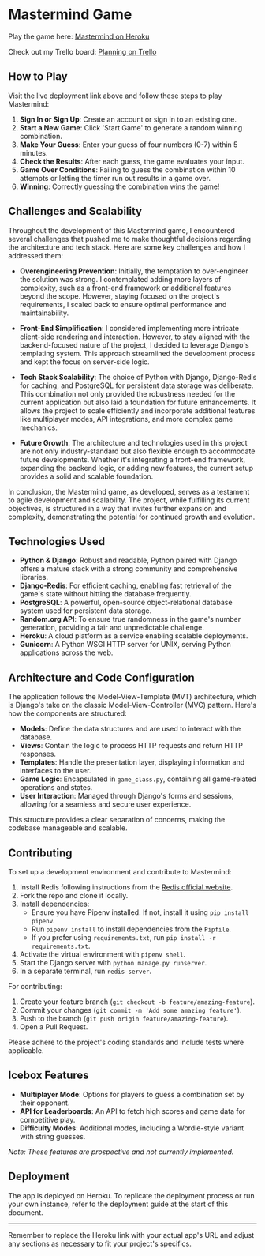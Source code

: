 # Mastermind Game

Play the game here: [Mastermind on Heroku](https://mastermind-1124-c25a7a9dfcb2.herokuapp.com/login/)

Check out my Trello board: [Planning on Trello](https://trello.com/b/lle8pjV4/mastermindplanning)

## How to Play

Visit the live deployment link above and follow these steps to play Mastermind:

1. **Sign In or Sign Up**: Create an account or sign in to an existing one.
2. **Start a New Game**: Click 'Start Game' to generate a random winning combination.
3. **Make Your Guess**: Enter your guess of four numbers (0-7) within 5 minutes.
4. **Check the Results**: After each guess, the game evaluates your input.
5. **Game Over Conditions**: Failing to guess the combination within 10 attempts or letting the timer run out results in a game over.
6. **Winning**: Correctly guessing the combination wins the game!

## Challenges and Scalability

Throughout the development of this Mastermind game, I encountered several challenges that pushed me to make thoughtful decisions regarding the architecture and tech stack. Here are some key challenges and how I addressed them:

- **Overengineering Prevention**: Initially, the temptation to over-engineer the solution was strong. I contemplated adding more layers of complexity, such as a front-end framework or additional features beyond the scope. However, staying focused on the project's requirements, I scaled back to ensure optimal performance and maintainability.

- **Front-End Simplification**: I considered implementing more intricate client-side rendering and interaction. However, to stay aligned with the backend-focused nature of the project, I decided to leverage Django's templating system. This approach streamlined the development process and kept the focus on server-side logic.

- **Tech Stack Scalability**: The choice of Python with Django, Django-Redis for caching, and PostgreSQL for persistent data storage was deliberate. This combination not only provided the robustness needed for the current application but also laid a foundation for future enhancements. It allows the project to scale efficiently and incorporate additional features like multiplayer modes, API integrations, and more complex game mechanics.

- **Future Growth**: The architecture and technologies used in this project are not only industry-standard but also flexible enough to accommodate future developments. Whether it's integrating a front-end framework, expanding the backend logic, or adding new features, the current setup provides a solid and scalable foundation.

In conclusion, the Mastermind game, as developed, serves as a testament to agile development and scalability. The project, while fulfilling its current objectives, is structured in a way that invites further expansion and complexity, demonstrating the potential for continued growth and evolution.


## Technologies Used

- **Python & Django**: Robust and readable, Python paired with Django offers a mature stack with a strong community and comprehensive libraries.
- **Django-Redis**: For efficient caching, enabling fast retrieval of the game's state without hitting the database frequently.
- **PostgreSQL**: A powerful, open-source object-relational database system used for persistent data storage.
- **Random.org API**: To ensure true randomness in the game's number generation, providing a fair and unpredictable challenge.
- **Heroku**: A cloud platform as a service enabling scalable deployments.
- **Gunicorn**: A Python WSGI HTTP server for UNIX, serving Python applications across the web.

## Architecture and Code Configuration

The application follows the Model-View-Template (MVT) architecture, which is Django's take on the classic Model-View-Controller (MVC) pattern. Here's how the components are structured:

- **Models**: Define the data structures and are used to interact with the database.
- **Views**: Contain the logic to process HTTP requests and return HTTP responses.
- **Templates**: Handle the presentation layer, displaying information and interfaces to the user.
- **Game Logic**: Encapsulated in `game_class.py`, containing all game-related operations and states.
- **User Interaction**: Managed through Django's forms and sessions, allowing for a seamless and secure user experience.

This structure provides a clear separation of concerns, making the codebase manageable and scalable.

## Contributing

To set up a development environment and contribute to Mastermind:

1. Install Redis following instructions from the [Redis official website](https://redis.io/download).
2. Fork the repo and clone it locally.
3. Install dependencies:
   - Ensure you have Pipenv installed. If not, install it using `pip install pipenv`.
   - Run `pipenv install` to install dependencies from the `Pipfile`.
   - If you prefer using `requirements.txt`, run `pip install -r requirements.txt`.
4. Activate the virtual environment with `pipenv shell`.
5. Start the Django server with `python manage.py runserver`.
6. In a separate terminal, run `redis-server`.

For contributing:

1. Create your feature branch (`git checkout -b feature/amazing-feature`).
2. Commit your changes (`git commit -m 'Add some amazing feature'`).
3. Push to the branch (`git push origin feature/amazing-feature`).
4. Open a Pull Request.

Please adhere to the project's coding standards and include tests where applicable.

## Icebox Features

- **Multiplayer Mode**: Options for players to guess a combination set by their opponent.
- **API for Leaderboards**: An API to fetch high scores and game data for competitive play.
- **Difficulty Modes**: Additional modes, including a Wordle-style variant with string guesses.

*Note: These features are prospective and not currently implemented.*

## Deployment

The app is deployed on Heroku. To replicate the deployment process or run your own instance, refer to the deployment guide at the start of this document.

---

Remember to replace the Heroku link with your actual app's URL and adjust any sections as necessary to fit your project's specifics.

